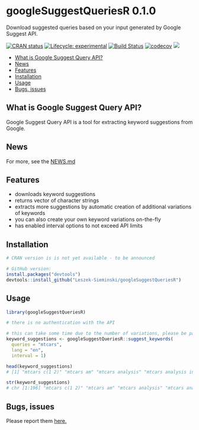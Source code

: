 # googleSuggestQueriesR 0.1.0
Download suggested queries based on your input generated by Google Suggest API.

<!-- badges: start -->
[![CRAN status](https://www.r-pkg.org/badges/version/googleSuggestQueriesR)](https://CRAN.R-project.org/package=googleSuggestQueriesR)
 [![Lifecycle: experimental](https://img.shields.io/badge/lifecycle-experimental-orange.svg)](https://www.tidyverse.org/lifecycle/#experimental)
[![Build Status](https://travis-ci.org/Leszek-Sieminski/googleSuggestQueriesR.svg?branch=master)](https://travis-ci.org/Leszek-Sieminski/googleSuggestQueriesR)
[![codecov](https://codecov.io/gh/Leszek-Sieminski/googleSuggestQueriesR/branch/master/graph/badge.svg)](https://codecov.io/gh/Leszek-Sieminski/googleSuggestQueriesR)
[![](https://cranlogs.r-pkg.org/badges/googleSuggestQueriesR)](https://cran.r-project.org/package=googleSuggestQueriesR)
<!-- badges: end -->

* [What is Google Suggest Query API?](#what-is-google-suggest-query-api)
* [News](#news)
* [Features](#features)
* [Installation](#installation)
* [Usage](#usage)
* [Bugs, issues](#bugs-issues)

## What is Google Suggest Query API?
Google Suggest Query API is a tool for extracting keyword suggestions from Google.

## News
For more, see the [NEWS.md](https://github.com/Leszek-Sieminski/googleSuggestQueriesR/blob/master/NEWS.md)

## Features
* downloads keyword suggestions
* returns vector of character strings
* extracts more suggestions by automatic creation of additional variations of keywords
* you can also create your own keyword variations on-the-fly
* has enabled interval options to not exceed API limits

## Installation
```r
# CRAN version is is not yet available - to be announced

# GitHub version:
install.packages("devtools")
devtools::install_github("Leszek-Sieminski/googleSuggestQueriesR")
```
## Usage
```r
library(googleSuggestQueriesR)

# there is no authentication with the API

# this can take some time due to the number of variations, please be patient
keyword_suggestions <- googleSuggestQueriesR::suggest_keywords(
  queries = "mtcars",
  lang = "en",
  interval = 1)

head(keyword_suggestions)
# [1] "mtcars c(1 2)" "mtcars am" "mtcars analysis" "mtcars analysis in r" "mtcars anova" "mtcars analysis using r"

str(keyword_suggestions)
# chr [1:196] "mtcars c(1 2)" "mtcars am" "mtcars analysis" "mtcars analysis in r" "mtcars anova" "mtcars analysis using r" ...
```

## Bugs, issues
Please report them [here.](https://github.com/Leszek-Sieminski/googleSuggestQueriesR/issues)

